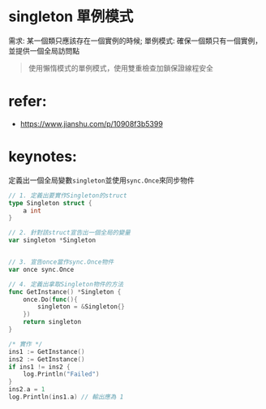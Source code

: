 # singleton 單例模式
需求: 某一個類只應該存在一個實例的時候; 單例模式: 確保一個類只有一個實例，並提供一個全局訪問點
> 使用懶惰模式的單例模式，使用雙重檢查加鎖保證線程安全

# refer:
- https://www.jianshu.com/p/10908f3b5399

# keynotes:
定義出一個全局變數`singleton`並使用`sync.Once`來同步物件
```go
// 1. 定義出要實作Singleton的struct
type Singleton struct {
    a int
}

// 2. 針對該struct宣告出一個全局的變量
var singleton *Singleton


// 3. 宣告once當作sync.Once物件
var once sync.Once

// 4. 定義出拿取Singleton物件的方法
func GetInstance() *Singleton {
    once.Do(func(){
        singleton = &Singleton{}
    })
    return singleton
}

/* 實作 */
ins1 := GetInstance()
ins2 := GetInstance()
if ins1 != ins2 {
    log.Println("Failed")
}
ins2.a = 1
log.Println(ins1.a) // 輸出應為 1

```